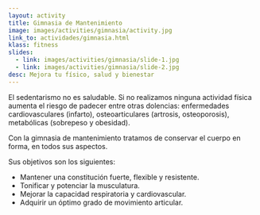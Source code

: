 ```yaml
---
layout: activity
title: Gimnasia de Mantenimiento
image: images/activities/gimnasia/activity.jpg
link_to: actividades/gimnasia.html
klass: fitness
slides:
  - link: images/activities/gimnasia/slide-1.jpg
  - link: images/activities/gimnasia/slide-2.jpg
desc: Mejora tu físico, salud y bienestar
---
```

<p>El sedentarismo no es saludable. Si no realizamos ninguna actividad física aumenta el riesgo de padecer entre otras dolencias: enfermedades cardiovasculares (infarto), osteoarticulares (artrosis, osteoporosis), metabólicas (sobrepeso y obesidad).</p>

<p>Con la gimnasia de mantenimiento tratamos de conservar el cuerpo en forma, en todos sus aspectos.</p>

Sus objetivos son los siguientes:
<ul>
  <li>Mantener una constitución fuerte, flexible y resistente.</li>
  <li>Tonificar y potenciar la musculatura.</li>
  <li>Mejorar la capacidad respiratoria y cardiovascular.</li>
  <li>Adquirir un óptimo grado de movimiento articular.</li>
</uk>
